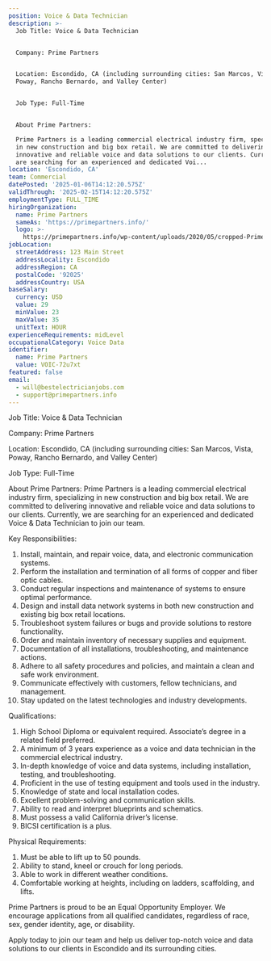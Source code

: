 ```yaml
---
position: Voice & Data Technician
description: >-
  Job Title: Voice & Data Technician


  Company: Prime Partners


  Location: Escondido, CA (including surrounding cities: San Marcos, Vista,
  Poway, Rancho Bernardo, and Valley Center)


  Job Type: Full-Time


  About Prime Partners:

  Prime Partners is a leading commercial electrical industry firm, specializing
  in new construction and big box retail. We are committed to delivering
  innovative and reliable voice and data solutions to our clients. Currently, we
  are searching for an experienced and dedicated Voi...
location: 'Escondido, CA'
team: Commercial
datePosted: '2025-01-06T14:12:20.575Z'
validThrough: '2025-02-15T14:12:20.575Z'
employmentType: FULL_TIME
hiringOrganization:
  name: Prime Partners
  sameAs: 'https://primepartners.info/'
  logo: >-
    https://primepartners.info/wp-content/uploads/2020/05/cropped-Prime-Partners-Logo-NO-BG-1-1.png
jobLocation:
  streetAddress: 123 Main Street
  addressLocality: Escondido
  addressRegion: CA
  postalCode: '92025'
  addressCountry: USA
baseSalary:
  currency: USD
  value: 29
  minValue: 23
  maxValue: 35
  unitText: HOUR
experienceRequirements: midLevel
occupationalCategory: Voice Data
identifier:
  name: Prime Partners
  value: VOIC-72u7xt
featured: false
email:
  - will@bestelectricianjobs.com
  - support@primepartners.info
---
```




Job Title: Voice & Data Technician

Company: Prime Partners

Location: Escondido, CA (including surrounding cities: San Marcos, Vista, Poway, Rancho Bernardo, and Valley Center)

Job Type: Full-Time

About Prime Partners:
Prime Partners is a leading commercial electrical industry firm, specializing in new construction and big box retail. We are committed to delivering innovative and reliable voice and data solutions to our clients. Currently, we are searching for an experienced and dedicated Voice & Data Technician to join our team.

Key Responsibilities:

1. Install, maintain, and repair voice, data, and electronic communication systems.
2. Perform the installation and termination of all forms of copper and fiber optic cables.
3. Conduct regular inspections and maintenance of systems to ensure optimal performance.
4. Design and install data network systems in both new construction and existing big box retail locations.
5. Troubleshoot system failures or bugs and provide solutions to restore functionality.
6. Order and maintain inventory of necessary supplies and equipment.
7. Documentation of all installations, troubleshooting, and maintenance actions.
8. Adhere to all safety procedures and policies, and maintain a clean and safe work environment.
9. Communicate effectively with customers, fellow technicians, and management.
10. Stay updated on the latest technologies and industry developments.

Qualifications:

1. High School Diploma or equivalent required. Associate’s degree in a related field preferred.
2. A minimum of 3 years experience as a voice and data technician in the commercial electrical industry.
3. In-depth knowledge of voice and data systems, including installation, testing, and troubleshooting.
4. Proficient in the use of testing equipment and tools used in the industry.
5. Knowledge of state and local installation codes.
6. Excellent problem-solving and communication skills.
7. Ability to read and interpret blueprints and schematics.
8. Must possess a valid California driver’s license.
9. BICSI certification is a plus.

Physical Requirements:

1. Must be able to lift up to 50 pounds.
2. Ability to stand, kneel or crouch for long periods.
3. Able to work in different weather conditions.
4. Comfortable working at heights, including on ladders, scaffolding, and lifts.

Prime Partners is proud to be an Equal Opportunity Employer. We encourage applications from all qualified candidates, regardless of race, sex, gender identity, age, or disability.

Apply today to join our team and help us deliver top-notch voice and data solutions to our clients in Escondido and its surrounding cities.
